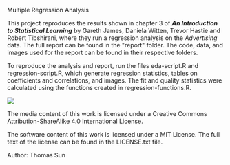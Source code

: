 Multiple Regression Analysis

This project reproduces the results shown in chapter 3 of ***An Introduction to Statistical Learning*** 
by Gareth James, Daniela Witten, Trevor Hastie and Robert Tibshirani, where they run a regression analysis 
on the *Advertising* data. The full report can be found in the "report" folder. The code, data, and 
images used for the report can be found in their respective folders.

To reproduce the analysis and report, run the files eda-script.R and regression-script.R, which generate 
regression statistics, tables on coefficients and correlations, and images. The fit and quality statistics were 
calculated using the functions created in regression-functions.R. 

![](https://licensebuttons.net/l/by/4.0/88x31.png)

The media content of this work is licensed under a Creative Commons Attribution-ShareAlike 4.0 International License.

The software content of this work is licensed under a MIT License. The full text of the license can be found in the LICENSE.txt file.

Author: Thomas Sun